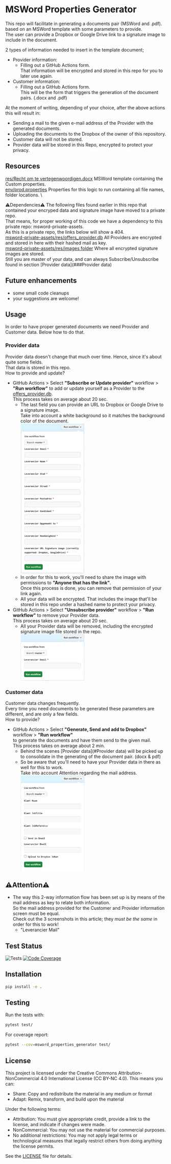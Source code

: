 # MSWord Properties Generator

This repo will facilitate in generating a documents pair (MSWord and .pdf). based on an MSWord template with some parameters to provide.<br> 
The user can provide a Dropbox or Google Drive link to a signature image to include in the document. 

2 types of information needed to insert in the template document;   
  - Provider information:
    - Filling out a GitHub Actions form.<br>
    That information will be encrypted and stored in this repo for you to later use again.<br>
  - Customer information: 
    - Filling out a GitHub Actions form.<br>This will be the form that triggers the generation of the document pairs. (.docx and .pdf) 

At the moment of writing, depending of your choice, after the above actions this will result in:
- Sending a mail to the given e-mail address of the Provider with the generated documents. 
- Uploading the documents to the Dropbox of the owner of this repository.
- Customer data will not be stored. 
- Provider data *will* be stored in this Repo, encrypted to protect your privacy.

## Resources 
[res/Recht om te vertegenwoordigen.docx](res/Recht%20om%20te%20vertegenwoordigen.docx) MSWord template containing the Custom properties.\
[env/prod.properties](env/prod.properties) Properties for this logic to run containing all file names, folder locations. \

⚠️Dependencies⚠️
The following files found earlier in this repo that contained your encryped data and signature image have moved to a private repo. \
That means, for proper working of this code we have a dependency to this private repo: msword-private-assets. \
As this is a private repo, the links below will show a 404. \
[msword-private-assets/res/offers_provider.db](msword-private-assets/res/offers_provider.db) All Providers are encrypted and stored in here with their hashed mail as key. \
[msword-private-assets/res/images folder](msword-private-assets/res/images/) Where all encrypted signature images are stored. \
Still you are master of your data, and can always Subscribe/Unsubscribe found in section [Provider data](###Provider data)

## Future enhancements
- some small code cleanups
- your suggestions are welcome!

## Usage
In order to have proper generated documents we need Provider and Customer data. Below how to do that.

### Provider data
Provider data doesn't change that much over time. Hence, since it's about quite some fields.<br>That data is stored in this repo.<br> 
How to provide and update?
- GitHub Actions > Select **"Subscribe or Update provider"** workflow > **"Run workflow"** to add or update yourself as a Provider to the [offers_provider.db](res/offers_provider.db).<br>
This process takes on average about 20 sec.
  - The last field you can provide an URL to Dropbox or Google Drive to a signature image.<br>Take into account a white background so it matches the background color of the document.
  <br><a href="assets/img_1.png"><img src="assets/img_1.png" width="200"></a><br> 
  - In order for this to work, you'll need to share the image with permissions to **"Anyone that has the link"**.<br>
    Once this process is done, you can remove that permission of your link again.<br>
  - All your data will be encrypted. That includes the image that'll be stored in this repo under a hashed name to protect your privacy. 
- GitHub Actions > Select **"Unsubscribe provider"** workflow > **"Run workflow"** to remove your Provider data.<br>
This process takes on average about 20 sec.
  - All your Provider data will be removed, including the encrypted signature image file stored in the repo. 
  <br><a href="assets/img_2.png"><img src="assets/img_2.png" width="200"></a><br>

### Customer data
Customer data changes frequently.<br>Every time you need documents to be generated these parameters are different, and are only a few fields.<br> 
How to provide? 
- GitHub Actions > Select **"Generate, Send and add to Dropbox"** workflow > **"Run workflow"**<br>to generate the documents and have them send to the given mail.<br>
This process takes on average about 2 min.
  - Behind the scenes [Provider data](#Provider data) will be picked up to consolidate in the generating of the document pair. (docx & pdf)<br>
  - So be aware that you'll need to have your Provider data in there as well for this to work.<br>Take into account Attention regarding the mail address.
  <br><a href="assets/img.png"><img src="assets/img.png" width="200"></a>

## ⚠️Attention⚠️

- The way this 2-way information flow has been set up is by means of the mail address as key to relate both information.<br>
So the mail address provided for the Customer and Provider information screen must be equal.<br>
Check out the 3 screenshots in this article; they *must be the same* in order for this to work! 
  - "Leverancier Mail" 

## Test Status

![Tests](https://github.com/johantre/msword-properties-generator/actions/workflows/tests.yml/badge.svg?branch=master)
[![Code Coverage](https://codecov.io/gh/johantre/msword-properties-generator/branch/master/graph/badge.svg)](https://app.codecov.io/gh/johantre/msword-properties-generator)



## Installation

```bash
pip install -e .
```

## Testing

Run the tests with:

```bash
pytest test/
```

For coverage report:

```bash
pytest --cov=msword_properties_generator test/
```

## License

This project is licensed under the Creative Commons Attribution-NonCommercial 4.0 International License (CC BY-NC 4.0). This means you can:

- Share: Copy and redistribute the material in any medium or format
- Adapt: Remix, transform, and build upon the material

Under the following terms:
- Attribution: You must give appropriate credit, provide a link to the license, and indicate if changes were made.
- NonCommercial: You may not use the material for commercial purposes.
- No additional restrictions: You may not apply legal terms or technological measures that legally restrict others from doing anything the license permits.

See the [LICENSE](LICENSE) file for details.

